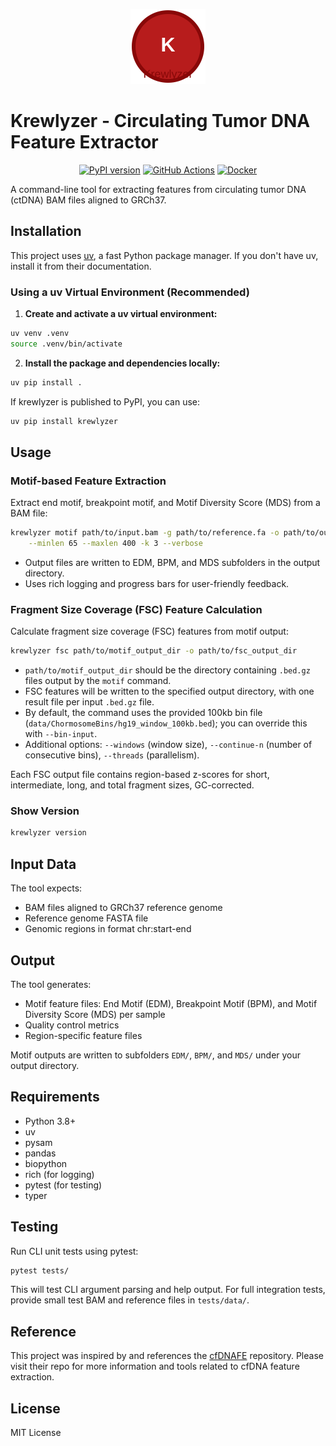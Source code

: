 <p align="center">
  <img src="krewlyzer/logo.svg" alt="Krewlyzer logo" width="120"/>
</p>

# Krewlyzer - Circulating Tumor DNA Feature Extractor

<p align="center">
  <a href="https://pypi.org/project/krewlyzer/"><img src="https://img.shields.io/pypi/v/krewlyzer.svg?color=blue" alt="PyPI version"></a>
  <a href="https://github.com/msk-acess/krewlyzer/actions"><img src="https://github.com//msk-acess/krewlyzer/workflows/CI/badge.svg" alt="GitHub Actions"></a>
  <a href="https://github.com//msk-acess/krewlyzer/pkgs/container/krewlyzer"><img src="https://img.shields.io/badge/docker-ready-blue.svg" alt="Docker"></a>
</p>

A command-line tool for extracting features from circulating tumor DNA (ctDNA) BAM files aligned to GRCh37.

## Installation

This project uses [uv](https://github.com/astral-sh/uv), a fast Python package manager. If you don't have uv, install it from their documentation.

### Using a uv Virtual Environment (Recommended)

1. **Create and activate a uv virtual environment:**

```bash
uv venv .venv
source .venv/bin/activate
```

2. **Install the package and dependencies locally:**

```bash
uv pip install .
```

If krewlyzer is published to PyPI, you can use:

```bash
uv pip install krewlyzer
```

## Usage

### Motif-based Feature Extraction

Extract end motif, breakpoint motif, and Motif Diversity Score (MDS) from a BAM file:

```bash
krewlyzer motif path/to/input.bam -g path/to/reference.fa -o path/to/output_dir \
    --minlen 65 --maxlen 400 -k 3 --verbose
```

- Output files are written to EDM, BPM, and MDS subfolders in the output directory.
- Uses rich logging and progress bars for user-friendly feedback.

### Fragment Size Coverage (FSC) Feature Calculation

Calculate fragment size coverage (FSC) features from motif output:

```bash
krewlyzer fsc path/to/motif_output_dir -o path/to/fsc_output_dir
```

- `path/to/motif_output_dir` should be the directory containing `.bed.gz` files output by the `motif` command.
- FSC features will be written to the specified output directory, with one result file per input `.bed.gz` file.
- By default, the command uses the provided 100kb bin file (`data/ChormosomeBins/hg19_window_100kb.bed`); you can override this with `--bin-input`.
- Additional options: `--windows` (window size), `--continue-n` (number of consecutive bins), `--threads` (parallelism).

Each FSC output file contains region-based z-scores for short, intermediate, long, and total fragment sizes, GC-corrected.


### Show Version

```bash
krewlyzer version
```

## Input Data

The tool expects:
- BAM files aligned to GRCh37 reference genome
- Reference genome FASTA file
- Genomic regions in format chr:start-end

## Output

The tool generates:
- Motif feature files: End Motif (EDM), Breakpoint Motif (BPM), and Motif Diversity Score (MDS) per sample
- Quality control metrics
- Region-specific feature files

Motif outputs are written to subfolders `EDM/`, `BPM/`, and `MDS/` under your output directory.

## Requirements

- Python 3.8+
- uv
- pysam
- pandas
- biopython
- rich (for logging)
- pytest (for testing)
- typer

## Testing

Run CLI unit tests using pytest:

```bash
pytest tests/
```

This will test CLI argument parsing and help output. For full integration tests, provide small test BAM and reference files in `tests/data/`.


## Reference

This project was inspired by and references the [cfDNAFE](https://github.com/Cuiwanxin1998/cfDNAFE) repository. Please visit their repo for more information and tools related to cfDNA feature extraction.

## License

MIT License
